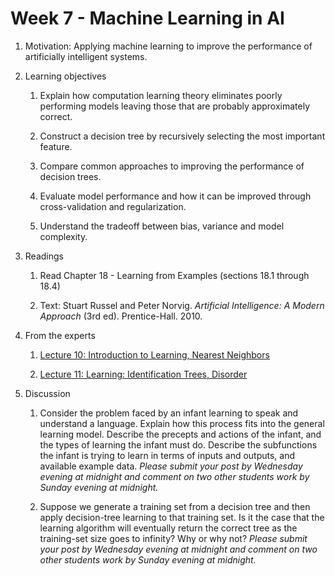 # Week 7 - Machine Learning in AI

1. Motivation: Applying machine learning to improve the performance of artificially intelligent systems.

1. Learning objectives

    1. Explain how computation learning theory eliminates poorly performing models leaving those that are probably approximately correct.

    1. Construct a decision tree by recursively selecting the most important feature.

    1. Compare common approaches to improving the performance of decision trees.

    1. Evaluate model performance and how it can be improved through cross-validation and regularization.

    1. Understand the tradeoff between bias, variance and model complexity.

1. Readings
    1. Read Chapter 18 - Learning from Examples (sections 18.1 through 18.4)

    1. Text: Stuart Russel and Peter Norvig. _Artificial Intelligence: A Modern Approach_ (3rd ed). Prentice-Hall. 2010.

1. From the experts

    1. [Lecture 10: Introduction to Learning, Nearest Neighbors](https://ocw.mit.edu/courses/electrical-engineering-and-computer-science/6-034-artificial-intelligence-fall-2010/lecture-videos/lecture-10-introduction-to-learning-nearest-neighbors/)

    1. [Lecture 11: Learning: Identification Trees, Disorder](https://ocw.mit.edu/courses/electrical-engineering-and-computer-science/6-034-artificial-intelligence-fall-2010/lecture-videos/lecture-11-learning-identification-trees-disorder/#vid_playlist)

1. Discussion

    1. Consider the problem faced by an infant learning to speak and understand a language.  Explain how this process fits into the general learning model. Describe the precepts and actions of the infant, and the types of learning the infant must do. Describe the subfunctions the infant is trying to learn in terms of inputs and outputs, and available example data.  _Please submit your post by Wednesday evening at midnight and comment on two other students work by Sunday evening at midnight._

    1. Suppose we generate a training set from a decision tree and then apply decision-tree learning to that training set. Is it the case that the learning algorithm will eventually return the correct tree as the training-set size goes to infinity? Why or why not? _Please submit your post by Wednesday evening at midnight and comment on two other students work by Sunday evening at midnight._
